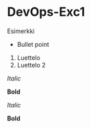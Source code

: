 # DevOps-Exc1
Esimerkki
* Bullet point
1. Luettelo
2. Luettelo 2

_Italic_

__Bold__

*Italic*

**Bold**

